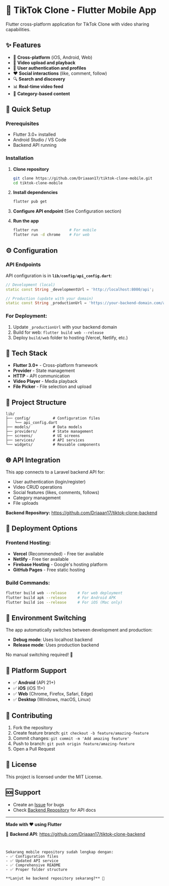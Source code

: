 # 🎵 TikTok Clone - Flutter Mobile App

Flutter cross-platform application for TikTok Clone with video sharing capabilities.

## ✨ Features
- 📱 **Cross-platform** (iOS, Android, Web)
- 🎥 **Video upload and playback**
- 👥 **User authentication and profiles**
- ❤️ **Social interactions** (like, comment, follow)
- 🔍 **Search and discovery**
- 📊 **Real-time video feed**
- 🎯 **Category-based content**

## 🚀 Quick Setup

### Prerequisites
- Flutter 3.0+ installed
- Android Studio / VS Code
- Backend API running

### Installation
1. **Clone repository**
   ```bash
   git clone https://github.com/Driaaan17/tiktok-clone-mobile.git
   cd tiktok-clone-mobile
   ```

2. **Install dependencies**
   ```bash
   flutter pub get
   ```

3. **Configure API endpoint** (See Configuration section)

4. **Run the app**
   ```bash
   flutter run              # For mobile
   flutter run -d chrome    # For web
   ```

## ⚙️ Configuration

### API Endpoints
API configuration is in **`lib/config/api_config.dart`**:

```dart
// Development (local)
static const String _developmentUrl = 'http://localhost:8000/api';

// Production (update with your domain)
static const String _productionUrl = 'https://your-backend-domain.com/api';
```

### For Deployment:
1. Update `_productionUrl` with your backend domain
2. Build for web: `flutter build web --release`
3. Deploy `build/web` folder to hosting (Vercel, Netlify, etc.)

## 🔧 Tech Stack
- **Flutter 3.0+** - Cross-platform framework
- **Provider** - State management
- **HTTP** - API communication
- **Video Player** - Media playback
- **File Picker** - File selection and upload

## 📁 Project Structure
```
lib/
├── config/          # Configuration files
│   └── api_config.dart
├── models/          # Data models
├── providers/       # State management
├── screens/         # UI screens
├── services/        # API services
└── widgets/         # Reusable components
```

## 🌐 API Integration

This app connects to a Laravel backend API for:
- User authentication (login/register)
- Video CRUD operations
- Social features (likes, comments, follows)
- Category management
- File uploads

**Backend Repository:** https://github.com/Driaaan17/tiktok-clone-backend

## 🚀 Deployment Options

### Frontend Hosting:
- **Vercel** (Recommended) - Free tier available
- **Netlify** - Free tier available
- **Firebase Hosting** - Google's hosting platform
- **GitHub Pages** - Free static hosting

### Build Commands:
```bash
flutter build web --release     # For web deployment
flutter build apk --release     # For Android APK
flutter build ios --release     # For iOS (Mac only)
```

## 🔗 Environment Switching

The app automatically switches between development and production:
- **Debug mode**: Uses localhost backend
- **Release mode**: Uses production backend

No manual switching required! 🎯

## 📱 Platform Support
- ✅ **Android** (API 21+)
- ✅ **iOS** (iOS 11+)
- ✅ **Web** (Chrome, Firefox, Safari, Edge)
- ✅ **Desktop** (Windows, macOS, Linux)

## 🤝 Contributing
1. Fork the repository
2. Create feature branch: `git checkout -b feature/amazing-feature`
3. Commit changes: `git commit -m 'Add amazing feature'`
4. Push to branch: `git push origin feature/amazing-feature`
5. Open a Pull Request

## 📄 License
This project is licensed under the MIT License.

## 🆘 Support
- Create an [Issue](https://github.com/Driaaan17/tiktok-clone-mobile/issues) for bugs
- Check [Backend Repository](https://github.com/Driaaan17/tiktok-clone-backend) for API docs

---

**Made with ❤️ using Flutter**

🔗 **Backend API**: https://github.com/Driaaan17/tiktok-clone-backend
```


Sekarang mobile repository sudah lengkap dengan:
- ✅ Configuration files
- ✅ Updated API service
- ✅ Comprehensive README
- ✅ Proper folder structure

**Lanjut ke backend repository sekarang?** 🔧
